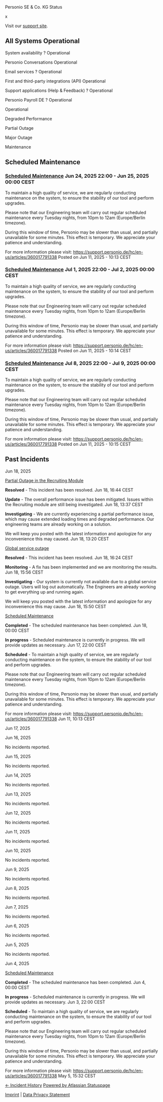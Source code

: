 Personio SE & Co. KG Status

[](https://www.personio.de/)

[](https://status.personio.de/#)

[](https://status.personio.de/#updates-dropdown-support)  x

 Visit our [support site](https://support.personio.de/hc/en-us).

 All Systems Operational
----------

 System availability ?  Operational

 Personio Conversations  Operational

 Email services ?  Operational

 First and third-party integrations (API)  Operational

 Support applications (Help & Feedback) ?  Operational

 Personio Payroll DE ?  Operational

 Operational

 Degraded Performance

 Partial Outage

 Major Outage

 Maintenance

Scheduled Maintenance
----------

### [Scheduled Maintenance](https://status.personio.de/incidents/xjh2whjp1yq5)  Jun 24, 2025 22:00 - Jun 25, 2025 00:00 CEST  ###

To maintain a high quality of service, we are regularly conducting maintenance on the system, to ensure the stability of our tool and perform upgrades.

Please note that our Engineering team will carry out regular scheduled maintenance every Tuesday nights, from 10pm to 12am (Europe/Berlin timezone).

During this window of time, Personio may be slower than usual, and partially unavailable for some minutes. This effect is temporary. We appreciate your patience and understanding.

For more information please visit: <https://support.personio.de/hc/en-us/articles/360017791338>
Posted on Jun 11, 2025 - 10:13 CEST

### [Scheduled Maintenance](https://status.personio.de/incidents/glt1m3tq08vt)  Jul  1, 2025 22:00 - Jul  2, 2025 00:00 CEST  ###

To maintain a high quality of service, we are regularly conducting maintenance on the system, to ensure the stability of our tool and perform upgrades.

Please note that our Engineering team will carry out regular scheduled maintenance every Tuesday nights, from 10pm to 12am (Europe/Berlin timezone).

During this window of time, Personio may be slower than usual, and partially unavailable for some minutes. This effect is temporary. We appreciate your patience and understanding.

For more information please visit: <https://support.personio.de/hc/en-us/articles/360017791338>
Posted on Jun 11, 2025 - 10:14 CEST

### [Scheduled Maintenance](https://status.personio.de/incidents/5zfpd2zz9z5p)  Jul  8, 2025 22:00 - Jul  9, 2025 00:00 CEST  ###

To maintain a high quality of service, we are regularly conducting maintenance on the system, to ensure the stability of our tool and perform upgrades.

Please note that our Engineering team will carry out regular scheduled maintenance every Tuesday nights, from 10pm to 12am (Europe/Berlin timezone).

During this window of time, Personio may be slower than usual, and partially unavailable for some minutes. This effect is temporary. We appreciate your patience and understanding.

For more information please visit: <https://support.personio.de/hc/en-us/articles/360017791338>
Posted on Jun 11, 2025 - 10:15 CEST

Past Incidents
----------

Jun 18, 2025

[Partial Outage in the Recruiting Module](https://status.personio.de/incidents/z15vkfgdvx72)

**Resolved** - This incident has been resolved.
 Jun 18, 16:44 CEST

**Update** - The overall performance issue has been mitigated. Issues within the Recruiting module are still being investigated.
 Jun 18, 13:37 CEST

**Investigating** - We are currently experiencing a partial performance issue, which may cause extended loading times and degraded performance. Our engineering teams are already working on a solution.

We will keep you posted with the latest information and apologize for any inconvenience this may caused.
 Jun 18, 13:20 CEST

[Global service outage](https://status.personio.de/incidents/sl5vt8hsn7br)

**Resolved** - This incident has been resolved.
 Jun 18, 16:24 CEST

**Monitoring** - A fix has been implemented and we are monitoring the results.
 Jun 18, 15:56 CEST

**Investigating** - Our system is currently not available due to a global service outage. Users will log out automatically. The Engineers are already working to get everything up and running again.

We will keep you posted with the latest information and apologize for any inconvenience this may cause.
 Jun 18, 15:50 CEST

[Scheduled Maintenance](https://status.personio.de/incidents/n2r3ls59ztby)

**Completed** - The scheduled maintenance has been completed.
 Jun 18, 00:00 CEST

**In progress** - Scheduled maintenance is currently in progress. We will provide updates as necessary.
 Jun 17, 22:00 CEST

**Scheduled** - To maintain a high quality of service, we are regularly conducting maintenance on the system, to ensure the stability of our tool and perform upgrades.

Please note that our Engineering team will carry out regular scheduled maintenance every Tuesday nights, from 10pm to 12am (Europe/Berlin timezone).

During this window of time, Personio may be slower than usual, and partially unavailable for some minutes. This effect is temporary. We appreciate your patience and understanding.

For more information please visit: <https://support.personio.de/hc/en-us/articles/360017791338>
 Jun 11, 10:13 CEST

Jun 17, 2025

Jun 16, 2025

No incidents reported.

Jun 15, 2025

No incidents reported.

Jun 14, 2025

No incidents reported.

Jun 13, 2025

No incidents reported.

Jun 12, 2025

No incidents reported.

Jun 11, 2025

No incidents reported.

Jun 10, 2025

No incidents reported.

Jun  9, 2025

No incidents reported.

Jun  8, 2025

No incidents reported.

Jun  7, 2025

No incidents reported.

Jun  6, 2025

No incidents reported.

Jun  5, 2025

No incidents reported.

Jun  4, 2025

[Scheduled Maintenance](https://status.personio.de/incidents/zzytj7js13zm)

**Completed** - The scheduled maintenance has been completed.
 Jun  4, 00:00 CEST

**In progress** - Scheduled maintenance is currently in progress. We will provide updates as necessary.
 Jun  3, 22:00 CEST

**Scheduled** - To maintain a high quality of service, we are regularly conducting maintenance on the system, to ensure the stability of our tool and perform upgrades.

Please note that our Engineering team will carry out regular scheduled maintenance every Tuesday nights, from 10pm to 12am (Europe/Berlin timezone).

During this window of time, Personio may be slower than usual, and partially unavailable for some minutes. This effect is temporary. We appreciate your patience and understanding.

For more information please visit: <https://support.personio.de/hc/en-us/articles/360017791338>
 May  5, 15:32 CEST

[← Incident History](https://status.personio.de/history) [Powered by Atlassian Statuspage](https://www.atlassian.com/software/statuspage?utm_campaign=status.personio.de&utm_content=SP-notifications&utm_medium=powered-by&utm_source=inapp)

[Imprint](https://www.personio.de/impressum/) | [Data Privacy Statement](https://www.personio.de/datenschutzerklaerung/)
